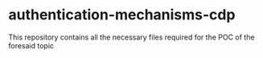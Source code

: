 # authentication-mechanisms-cdp
This repository contains all the necessary files required for the POC of the foresaid topic
